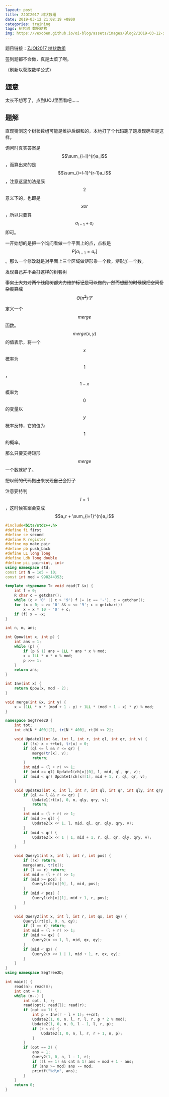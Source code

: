 ```yaml
---
layout: post
title: ZJOI2017 树状数组
date: 2019-03-12 21:08:19 +0800
categories: training
tags: 树套树 数据结构
img: https://vexoben.github.io/oi-blog/assets/images/Blog2/2019-03-12-zjoi2017-树状数组.png
---
```


题目链接：[ZJOI2017 树状数组][100]

签到题都不会做，真是太菜了啊。

（刷新以获取数学公式）

## **题意**

太长不想写了，点到UOJ里面看吧……

## **题解**

直观猜测这个树状数组可能是维护后缀和的，本地打了个代码跑了跑发现确实是这样。

询问时真实答案是$$\sum_{i=l}^{r}a_i​$$，而算出来的是$$\sum_{i=l-1}^{r-1}a_i​$$，注意这里加法是膜$$2​$$意义下的，也即是$$xor​$$，所以只要算$$a_{l-1}+a_r​$$即可。

一开始想的是把一个询问看做一个平面上的点，点权是$$P[a_{l-1}=a_{r}]​$$。那么一个修改就是对平面上三个区域做矩形乘一个数，矩形加一个数。

~~发现自己并不会打这样的树套树~~

~~事实上大力对两个线段树都大力维护标记是可以做的，然而想题的时候误把空间复杂度算成$$O(n^2)了​$$~~

定义一个$$merge$$函数。$$merge(x,y)$$的值表示，将一个$$x$$概率为 $$1$$，$$1-x$$概率为$$0$$的变量以$$y$$概率反转，它的值为$$1​$$的概率。

那么只要支持矩形$$merge$$一个数就好了。

~~把以前的代码搬出来发现自己会打了~~

注意要特判$$l=1$$，这时候答案会变成$$a_r + \sum_{i=1}^{n}a_i$$

```cpp
#include<bits/stdc++.h>
#define fi first
#define se second
#define R register
#define mp make_pair
#define pb push_back
#define LL long long
#define Ldb long double
#define pii pair<int, int>
using namespace std;
const int N = 1e5 + 10;
const int mod = 998244353;

template <typename T> void read(T &x) {
	int f = 0;
	R char c = getchar();
	while (c < '0' || c > '9') f |= (c == '-'), c = getchar();
	for (x = 0; c >= '0' && c <= '9'; c = getchar())
		x = x * 10 - '0' + c;
	if (f) x = -x;
}

int n, m, ans;

int Qpow(int x, int p) {
	int ans = 1;
	while (p) {
		if (p & 1) ans = 1LL * ans * x % mod;
		x = 1LL * x * x % mod;
		p >>= 1;
	}
	return ans;
}

int Inv(int x) {
	return Qpow(x, mod - 2);
}

void merge(int &x, int y) {
	x = (1LL * x * (mod + 1 - y) + 1LL * (mod + 1 - x) * y) % mod;
}

namespace SegTree2D {
	int tot;
	int ch[N * 400][2], tr[N * 400], rt[N << 2];

	void Update1(int &x, int l, int r, int ql, int qr, int v) {
		if (!x) x = ++tot, tr[x] = 0;
		if (ql <= l && r <= qr) {
			merge(tr[x], v);
			return;
		}
		int mid = (l + r) >> 1;
		if (mid >= ql) Update1(ch[x][0], l, mid, ql, qr, v);
		if (mid < qr) Update1(ch[x][1], mid + 1, r, ql, qr, v);
	}

	void Update2(int x, int l, int r, int ql, int qr, int qly, int qry, int v) {
		if (ql <= l && r <= qr) {
			Update1(rt[x], 0, n, qly, qry, v);
			return;
		}
		int mid = (l + r) >> 1;
		if (mid >= ql) {
			Update2(x << 1, l, mid, ql, qr, qly, qry, v);
		}
		if (mid < qr) {
			Update2(x << 1 | 1, mid + 1, r, ql, qr, qly, qry, v);
		}
	}

	void Query1(int x, int l, int r, int pos) {
		if (!x) return;
		merge(ans, tr[x]);
		if (l == r) return;
		int mid = (l + r) >> 1;
		if (mid >= pos) {
			Query1(ch[x][0], l, mid, pos);
		}
		if (mid < pos) {
			Query1(ch[x][1], mid + 1, r, pos);
		}
	}

	void Query2(int x, int l, int r, int qx, int qy) {
		Query1(rt[x], 0, n, qy);
		if (l == r) return;
		int mid = (l + r) >> 1;
		if (mid >= qx) {
			Query2(x << 1, l, mid, qx, qy);
		}
		if (mid < qx) {
			Query2(x << 1 | 1, mid + 1, r, qx, qy);
		}
	}
}
using namespace SegTree2D;

int main() {
	read(n); read(m);
	int cnt = 0;
	while (m--) {
		int opt, l, r;
		read(opt); read(l); read(r);
		if (opt == 1) {
			int p = Inv(r - l + 1); ++cnt;
			Update2(1, 0, n, l, r, l, r, p * 2 % mod);
			Update2(1, 0, n, 0, l - 1, l, r, p);
			if (r < n) {
				Update2(1, 0, n, l, r, r + 1, n, p);
			}
		}
		if (opt == 2) {
			ans = 1;
			Query2(1, 0, n, l - 1, r);
			if ((l == 1) && cnt & 1) ans = mod + 1 - ans;
			if (ans >= mod) ans -= mod;
			printf("%d\n", ans);
		}
	}
	return 0;
}
```



[100]: http://uoj.ac/problem/291